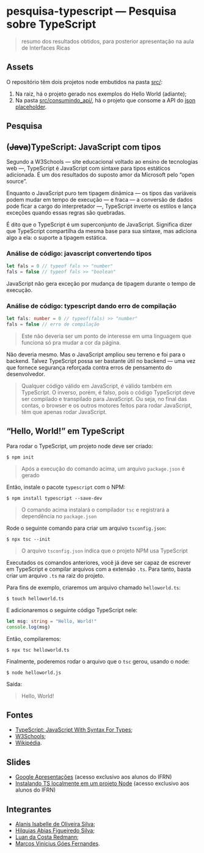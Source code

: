 # pesquisa-typescript — Pesquisa sobre TypeScript

> resumo dos resultados obtidos, para posterior apresentação na aula de Interfaces Ricas

## Assets

O repositório têm dois projetos node embutidos na pasta [src/](src/):

1. Na raiz, há o projeto gerado nos exemplos do Hello World (adiante);
1. Na pasta [src/consumindo_api/](src/consumindo_api/), há o projeto que consome a API do [json placeholder](https://jsonplaceholder.typicode.com/).

## Pesquisa

<h2>(<del>Java</del>)TypeScript: JavaScript com tipos</h2>
Segundo a W3Schools — site educacional voltado ao ensino de tecnologias web —, TypeScript é JavaScript com sintaxe para tipos estáticos adicionada. É um dos resultados do suposto amor da Microsoft pelo “open source”.

Enquanto o JavaScript puro tem tipagem dinâmica — os tipos das variáveis podem mudar em tempo de execução — e fraca — a conversão de dados pode ficar a cargo do interpretador —, TypeScript inverte os estilos e lança exceções quando essas regras são quebradas.

É dito que o TypeScript é um superconjunto de JavaScript. Significa dizer que TypeScript compartilha da mesma base para sua sintaxe, mas adiciona algo a ela: o suporte a tipagem estática.


### Análise de código: javascript convertendo tipos
```js
let fals = 0 // typeof fals >> "number"
fals = false // typeof fals >> "boolean"
```

JavaScript não gera exceção por mudança de tipagem durante o tempo de execução.

### Análise de código: typescript dando erro de compilação

```ts
let fals: number = 0 // typeof(fals) >> "number"
fals = false // erro de compilação
```

> Este não deveria ser um ponto de interesse em uma linguagem que funciona só pra mudar a cor da página.

Não deveria mesmo. Mas o JavaScript ampliou seu terreno e foi para o backend. Talvez TypeScript possa ser bastante útil no backend — uma vez que fornece segurança reforçada contra erros de pensamento do desenvolvedor.

> Qualquer código válido em JavaScript, é válido também em TypeScript. O inverso, porém, é falso, pois o código TypeScript deve ser compilado e transpilado para JavaScript. Ou seja, no final das contas, o browser e os outros motores feitos para rodar JavaScript, têm que apenas rodar JavaScript.

## “Hello, World!” em TypeScript

Para rodar o TypeScript, um projeto node deve ser criado:

```console
$ npm init
```

> Após a execução do comando acima, um arquivo `package.json` é gerado

Então, instale o pacote `typescript` com o NPM:

```console
$ npm install typescript --save-dev
```

> O comando acima instalará o compilador `tsc` e registrará a dependência no `package.json`

Rode o seguinte comando para criar um arquivo `tsconfig.json`:

```console
$ npx tsc --init
```

> O arquivo `tsconfig.json` indica que o projeto NPM usa TypeScript

Executados os comandos anteriores, você já deve ser capaz de escrever em TypeScript e compilar arquivos com a extensão `.ts`.
Para tanto, basta criar um arquivo `.ts` na raiz do projeto.

Para fins de exemplo, criaremos um arquivo chamado `helloworld.ts`:

```console
$ touch helloworld.ts
```

E adicionaremos o seguinte código TypeScript nele:

```ts
let msg: string = "Hello, World!"
console.log(msg)
```

Então, compilaremos:

```console
$ npx tsc helloworld.ts
```

Finalmente, poderemos rodar o arquivo que o `tsc` gerou, usando o node:

```console
$ node helloworld.js
```
Saída:

> Hello, World!

## Fontes
- [TypeScript: JavaScript With Syntax For Types](https://www.typescriptlang.org/);
- [W3Schools](https://duckduckgo.com);
- [Wikipédia](https://pt.wikipedia.org/wiki/TypeScript).

##  Slides
- [Google Apresentações](https://docs.google.com/presentation/d/1SLd3gfY79CPHQivekRXGIF9NUGDHNtXVbBZ0c2tVqgE/edit?usp=sharing) (acesso exclusivo aos alunos do IFRN)
- [Instalando TS localmente em um projeto Node](https://docs.google.com/presentation/d/1eU608ehedxkQEOMkPzwViGISCSXLGSDMOGDxjQpWFrw/edit?usp=sharing) (acesso exclusivo aos alunos do IFRN)

## Integrantes
- [Alanis Isabelle de Oliveira Silva](https://github.com/allanisPixel);
- [Hilquias Abias Figueiredo Silva](https://github.com/HilquiasAbias);
- [Luan da Costa Redmann](https://github.com/cannudo);
- [Marcos Vinicius Góes Fernandes](https://github.com/MarVin17G).

